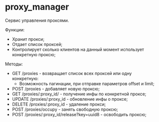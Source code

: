 # proxy_manager
Сервис управления проксями.

Функции:
- Хранит прокси;
- Отдает список проксей;
- Контролирует сколько клиентов на данный момент использует конкретную проксю;

Методы:
- GET /proxies - возвращает список всех проксей или одну конкретную:
    - Возможность пагинации, при отправке параметров offset и limit;
- POST /proxies - добавляет новую проксю;
- GET /proxies/:proxy_id/ - получение инфы по конкретной проксе;
- UPDATE /proxies/:proxy_id - обновление инфы о проксе;
- DELETE /proxies/:proxy_id - удаление прокси;
- POST /proxies/occupy - занять свободную проксю;
- POST /proxies/:proxy_id/release?key=uuid8 - освободить проксю;